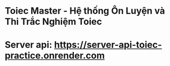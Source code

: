 # Toiec Master - Hệ thống Ôn Luyện và Thi Trắc Nghiệm Toiec

# Server api: https://server-api-toiec-practice.onrender.com